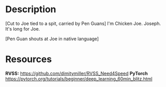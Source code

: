 # Description
[Cut to Joe tied to a spit, carried by Pen Guans]  I'm Chicken Joe. Joseph. It's long for Joe.

[Pen Guan shouts at Joe in native language]

# Resources
**RVSS:** https://github.com/dimitymiller/RVSS_Need4Speed
**PyTorch** https://pytorch.org/tutorials/beginner/deep_learning_60min_blitz.html

